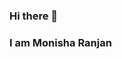 ### Hi there 👋
### I am Monisha Ranjan


<!--
**scarlet2131/scarlet2131** is a ✨ _special_ ✨ repository because its `README.md` (this file) appears on your GitHub profile


<img src='https://github-readme-stats.vercel.app/api?username=scarlet2131&&show_icons=true&title_color=ffffff&icon_color=bb2acf&text_color=daf7dc&bg_color=151515'>
-->
